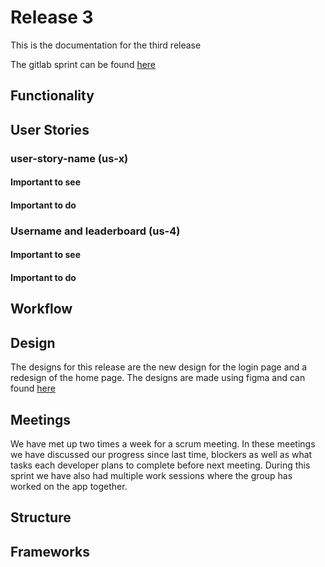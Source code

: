 # Release 3
This is the documentation for the third release

The gitlab sprint can be found [here](https://gitlab.stud.idi.ntnu.no/it1901/groups-2021/gr2114/gr2114/-/milestones/3)

## Functionality



## User Stories

### user-story-name (us-x)


#### Important to see


#### Important to do



### Username and leaderboard (us-4)


#### Important to see



#### Important to do






## Workflow 



## Design

The designs for this release are the new design for the login page and a redesign of the home page.
The designs are made using figma and can found [here](https://www.figma.com/file/fIa83jzzjFGX31jdjN8C2o/Untitled?node-id=12%3A2)

## Meetings

We have met up two times a week for a scrum meeting. In these meetings we have discussed our progress since last time,
blockers as well as what tasks each developer plans to complete before next meeting.
During this sprint we have also had multiple work sessions where the group has worked on the app together.


## Structure



## Frameworks

